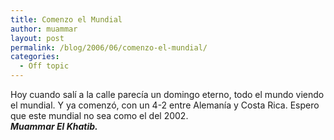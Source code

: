```yaml
---
title: Comenzo el Mundial
author: muammar
layout: post
permalink: /blog/2006/06/comenzo-el-mundial/
categories:
  - Off topic
---
```

Hoy cuando salí a la calle parecía un domingo eterno, todo el mundo viendo el mundial. Y ya comenzó, con un 4-2 entre Alemanía y Costa Rica. Espero que este mundial no sea como el del 2002.  
***Muammar El Khatib.***